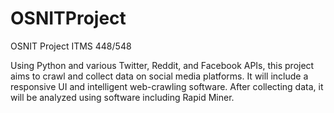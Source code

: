 # OSNITProject
OSNIT Project ITMS 448/548

Using Python and various Twitter, Reddit, and Facebook APIs, this project aims to crawl and collect data on social media platforms. It will include a responsive UI and intelligent web-crawling software. After collecting data, it will be analyzed using software including Rapid Miner.
